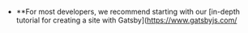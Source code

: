 - **For most developers, we recommend starting with our [in-depth tutorial for creating a site with Gatsby](https://www.gatsbyjs.com/
